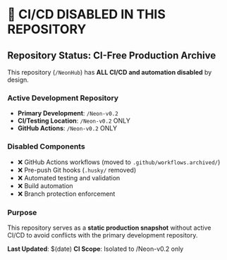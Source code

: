 # 🚫 CI/CD DISABLED IN THIS REPOSITORY

## Repository Status: CI-Free Production Archive

This repository (`/NeonHub`) has **ALL CI/CD and automation disabled** by
design.

### Active Development Repository

- **Primary Development**: `/Neon-v0.2`
- **CI/Testing Location**: `/Neon-v0.2` ONLY
- **GitHub Actions**: `/Neon-v0.2` ONLY

### Disabled Components

- ❌ GitHub Actions workflows (moved to `.github/workflows.archived/`)
- ❌ Pre-push Git hooks (`.husky/` removed)
- ❌ Automated testing and validation
- ❌ Build automation
- ❌ Branch protection enforcement

### Purpose

This repository serves as a **static production snapshot** without active CI/CD
to avoid conflicts with the primary development repository.

**Last Updated**: $(date) **CI Scope**: Isolated to /Neon-v0.2 only
